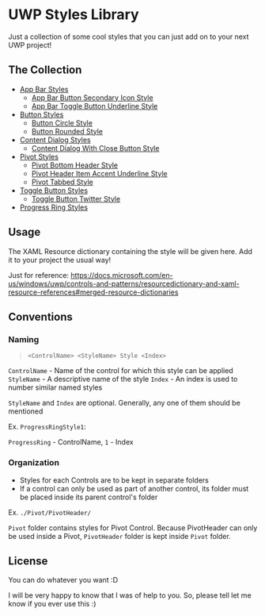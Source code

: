 # UWP Styles Library
Just a collection of some cool styles that you can just add on to your next UWP project!

## The Collection
* [App Bar Styles](/AppBar)
    * [App Bar Button Secondary Icon Style](./AppBar/AppBarButtonSecondaryIconStyle)
    * [App Bar Toggle Button Underline Style](./AppBar/AppBarToggleButtonUnderlineStyle)
* [Button Styles](/Button)
    * [Button Circle Style](./Button/ButtonCircleStyle)
    * [Button Rounded Style](./Button/ButtonRoundedStyle)
* [Content Dialog Styles](/ContentDialog)
    * [Content Dialog With Close Button Style](./ContentDialog/ContentDialogWithCloseButtonStyle)
* [Pivot Styles](/Pivot)
    * [Pivot Bottom Header Style](./Pivot/PivotBottomHeaderStyle)
    * [Pivot Header Item Accent Underline Style](./Pivot/PivotHeaderItemAccentUnderlineStyle)
    * [Pivot Tabbed Style](./Pivot/PivotTabbedStyle)
* [Toggle Button Styles](/ToggleButton)
    * [Toggle Button Twitter Style](/ToggleButtonTwitterStyle)
* [Progress Ring Styles](/ProgressRing)

## Usage
The XAML Resource dictionary containing the style will be given here. Add it to your project the usual way!

Just for reference:
https://docs.microsoft.com/en-us/windows/uwp/controls-and-patterns/resourcedictionary-and-xaml-resource-references#merged-resource-dictionaries

## Conventions
### Naming
> `<ControlName> <StyleName> Style <Index>`

`ControlName` - Name of the control for which this style can be applied
`StyleName` - A descriptive name of the style
`Index` - An index is used to number similar named styles

`StyleName` and `Index` are optional. Generally, any one of them should be mentioned

Ex. `ProgressRingStyle1`:

`ProgressRing` - ControlName, `1` - Index

### Organization
* Styles for each Controls are to be kept in separate folders
* If a control can only be used as part of another control, its folder must be placed inside its parent control's folder

Ex. `./Pivot/PivotHeader/`

`Pivot` folder contains styles for Pivot Control. Because PivotHeader can only be used inside a Pivot, `PivotHeader` folder is kept inside `Pivot` folder.

## License
You can do whatever you want :D

I will be very happy to know that I was of help to you. So, please tell let me know if you ever use this :)